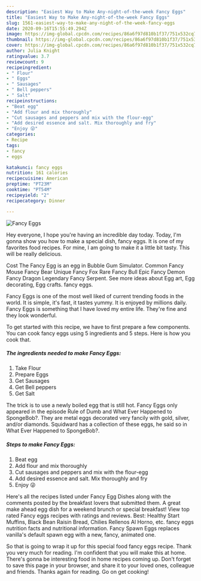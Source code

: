 ```yaml
---
description: "Easiest Way to Make Any-night-of-the-week Fancy Eggs"
title: "Easiest Way to Make Any-night-of-the-week Fancy Eggs"
slug: 1561-easiest-way-to-make-any-night-of-the-week-fancy-eggs
date: 2020-09-16T15:55:49.294Z
image: https://img-global.cpcdn.com/recipes/86a6f97d810b1f37/751x532cq70/fancy-eggs-recipe-main-photo.jpg
thumbnail: https://img-global.cpcdn.com/recipes/86a6f97d810b1f37/751x532cq70/fancy-eggs-recipe-main-photo.jpg
cover: https://img-global.cpcdn.com/recipes/86a6f97d810b1f37/751x532cq70/fancy-eggs-recipe-main-photo.jpg
author: Julia Knight
ratingvalue: 3.7
reviewcount: 9
recipeingredient:
- " Flour"
- " Eggs"
- " Sausages"
- " Bell peppers"
- " Salt"
recipeinstructions:
- "Beat egg"
- "Add flour and mix thoroughly"
- "Cut sausages and peppers and mix with the flour-egg"
- "Add desired essence and salt. Mix thoroughly and fry"
- "Enjoy 😜"
categories:
- Recipe
tags:
- fancy
- eggs

katakunci: fancy eggs 
nutrition: 161 calories
recipecuisine: American
preptime: "PT23M"
cooktime: "PT54M"
recipeyield: "2"
recipecategory: Dinner

---
```



![Fancy Eggs](https://img-global.cpcdn.com/recipes/86a6f97d810b1f37/751x532cq70/fancy-eggs-recipe-main-photo.jpg)

Hey everyone, I hope you're having an incredible day today. Today, I'm gonna show you how to make a special dish, fancy eggs. It is one of my favorites food recipes. For mine, I am going to make it a little bit tasty. This will be really delicious.

Cost The Fancy Egg is an egg in Bubble Gum Simulator. Common Fancy Mouse Fancy Bear Unique Fancy Fox Rare Fancy Bull Epic Fancy Demon Fancy Dragon Legendary Fancy Serpent. See more ideas about Egg art, Egg decorating, Egg crafts. fancy eggs.

Fancy Eggs is one of the most well liked of current trending foods in the world. It is simple, it's fast, it tastes yummy. It is enjoyed by millions daily. Fancy Eggs is something that I have loved my entire life. They're fine and they look wonderful.


To get started with this recipe, we have to first prepare a few components. You can cook fancy eggs using 5 ingredients and 5 steps. Here is how you cook that.

<!--inarticleads1-->

##### The ingredients needed to make Fancy Eggs:

1. Take  Flour
1. Prepare  Eggs
1. Get  Sausages
1. Get  Bell peppers
1. Get  Salt


The trick is to use a newly boiled egg that is still hot. Fancy Eggs only appeared in the episode Rule of Dumb and What Ever Happened to SpongeBob?. They are metal eggs decorated very fancily with gold, silver, and/or diamonds. Squidward has a collection of these eggs, he said so in What Ever Happened to SpongeBob?. 

<!--inarticleads2-->

##### Steps to make Fancy Eggs:

1. Beat egg
1. Add flour and mix thoroughly
1. Cut sausages and peppers and mix with the flour-egg
1. Add desired essence and salt. Mix thoroughly and fry
1. Enjoy 😜


Here&#39;s all the recipes listed under Fancy Egg Dishes along with the comments posted by the breakfast lovers that submitted them. A great make ahead egg dish for a weekend brunch or special breakfast! View top rated Fancy eggs recipes with ratings and reviews. Best: Healthy Start Muffins, Black Bean Raisin Bread, Chilies Rellenos Al Horno, etc. fancy eggs nutrition facts and nutritional information. Fancy Spawn Eggs replaces vanilla&#39;s default spawn egg with a new, fancy, animated one. 

So that is going to wrap it up for this special food fancy eggs recipe. Thank you very much for reading. I'm confident that you will make this at home. There's gonna be interesting food in home recipes coming up. Don't forget to save this page in your browser, and share it to your loved ones, colleague and friends. Thanks again for reading. Go on get cooking!
